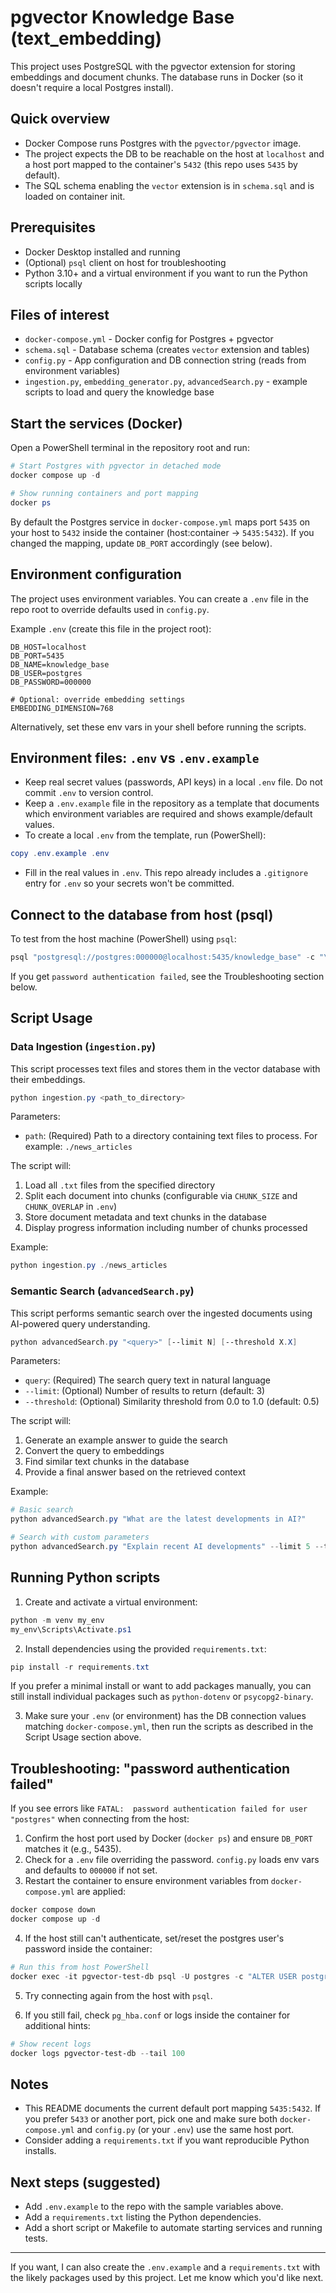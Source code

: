 # pgvector Knowledge Base (text_embedding)

This project uses PostgreSQL with the pgvector extension for storing embeddings and document chunks. The database runs in Docker (so it doesn't require a local Postgres install).

## Quick overview
- Docker Compose runs Postgres with the `pgvector/pgvector` image.
- The project expects the DB to be reachable on the host at `localhost` and a host port mapped to the container's `5432` (this repo uses `5435` by default).
- The SQL schema enabling the `vector` extension is in `schema.sql` and is loaded on container init.

## Prerequisites
- Docker Desktop installed and running
- (Optional) `psql` client on host for troubleshooting
- Python 3.10+ and a virtual environment if you want to run the Python scripts locally

## Files of interest
- `docker-compose.yml` - Docker config for Postgres + pgvector
- `schema.sql` - Database schema (creates `vector` extension and tables)
- `config.py` - App configuration and DB connection string (reads from environment variables)
- `ingestion.py`, `embedding_generator.py`, `advancedSearch.py` - example scripts to load and query the knowledge base

## Start the services (Docker)
Open a PowerShell terminal in the repository root and run:

```powershell
# Start Postgres with pgvector in detached mode
docker compose up -d

# Show running containers and port mapping
docker ps
```

By default the Postgres service in `docker-compose.yml` maps port `5435` on your host to `5432` inside the container (host:container -> `5435:5432`). If you changed the mapping, update `DB_PORT` accordingly (see below).

## Environment configuration
The project uses environment variables. You can create a `.env` file in the repo root to override defaults used in `config.py`.

Example `.env` (create this file in the project root):

```env
DB_HOST=localhost
DB_PORT=5435
DB_NAME=knowledge_base
DB_USER=postgres
DB_PASSWORD=000000

# Optional: override embedding settings
EMBEDDING_DIMENSION=768
```

Alternatively, set these env vars in your shell before running the scripts.

## Environment files: `.env` vs `.env.example`

- Keep real secret values (passwords, API keys) in a local `.env` file. Do not commit `.env` to version control.
- Keep a `.env.example` file in the repository as a template that documents which environment variables are required and shows example/default values.
- To create a local `.env` from the template, run (PowerShell):

```powershell
copy .env.example .env
```

- Fill in the real values in `.env`. This repo already includes a `.gitignore` entry for `.env` so your secrets won't be committed.

## Connect to the database from host (psql)
To test from the host machine (PowerShell) using `psql`:

```powershell
psql "postgresql://postgres:000000@localhost:5435/knowledge_base" -c "\conninfo"
```

If you get `password authentication failed`, see the Troubleshooting section below.

## Script Usage

### Data Ingestion (`ingestion.py`)
This script processes text files and stores them in the vector database with their embeddings.

```powershell
python ingestion.py <path_to_directory>
```

Parameters:
- `path`: (Required) Path to a directory containing text files to process. For example: `./news_articles`

The script will:
1. Load all `.txt` files from the specified directory
2. Split each document into chunks (configurable via `CHUNK_SIZE` and `CHUNK_OVERLAP` in `.env`)
3. Store document metadata and text chunks in the database
4. Display progress information including number of chunks processed

Example:
```powershell
python ingestion.py ./news_articles
```

### Semantic Search (`advancedSearch.py`)
This script performs semantic search over the ingested documents using AI-powered query understanding.

```powershell
python advancedSearch.py "<query>" [--limit N] [--threshold X.X]
```

Parameters:
- `query`: (Required) The search query text in natural language
- `--limit`: (Optional) Number of results to return (default: 3)
- `--threshold`: (Optional) Similarity threshold from 0.0 to 1.0 (default: 0.5)

The script will:
1. Generate an example answer to guide the search
2. Convert the query to embeddings
3. Find similar text chunks in the database
4. Provide a final answer based on the retrieved context

Example:
```powershell
# Basic search
python advancedSearch.py "What are the latest developments in AI?"

# Search with custom parameters
python advancedSearch.py "Explain recent AI developments" --limit 5 --threshold 0.3
```

## Running Python scripts
1. Create and activate a virtual environment:

```powershell
python -m venv my_env
my_env\Scripts\Activate.ps1
```

2. Install dependencies using the provided `requirements.txt`:

```powershell
pip install -r requirements.txt
```

If you prefer a minimal install or want to add packages manually, you can still install individual packages such as `python-dotenv` or `psycopg2-binary`.

3. Make sure your `.env` (or environment) has the DB connection values matching `docker-compose.yml`, then run the scripts as described in the Script Usage section above.

## Troubleshooting: "password authentication failed"
If you see errors like `FATAL:  password authentication failed for user "postgres"` when connecting from the host:

1. Confirm the host port used by Docker (`docker ps`) and ensure `DB_PORT` matches it (e.g., 5435).
2. Check for a `.env` file overriding the password. `config.py` loads env vars and defaults to `000000` if not set.
3. Restart the container to ensure environment variables from `docker-compose.yml` are applied:

```powershell
docker compose down
docker compose up -d
```

4. If the host still can't authenticate, set/reset the postgres user's password inside the container:

```powershell
# Run this from host PowerShell
docker exec -it pgvector-test-db psql -U postgres -c "ALTER USER postgres WITH PASSWORD '000000';"
```

5. Try connecting again from the host with `psql`.

6. If you still fail, check `pg_hba.conf` or logs inside the container for additional hints:

```powershell
# Show recent logs
docker logs pgvector-test-db --tail 100
```

## Notes
- This README documents the current default port mapping `5435:5432`. If you prefer `5433` or another port, pick one and make sure both `docker-compose.yml` and `config.py` (or your `.env`) use the same host port.
- Consider adding a `requirements.txt` if you want reproducible Python installs.

## Next steps (suggested)
- Add `.env.example` to the repo with the sample variables above.
- Add a `requirements.txt` listing the Python dependencies.
- Add a short script or Makefile to automate starting services and running tests.

---

If you want, I can also create the `.env.example` and a `requirements.txt` with the likely packages used by this project. Let me know which you'd like next.